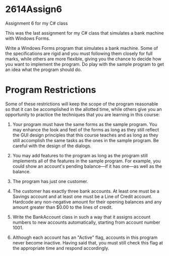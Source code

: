 # 2614Assign6
Assignment 6 for my C# class

This was the last assignment for my C# class that simulates a bank machine with Windows Forms.

Write a Windows Forms program that simulates a bank machine. Some of the specifications are rigid
and you must following them closely for full marks, while others are more flexible, giving you the
chance to decide how you want to implement the program. Do play with the sample program to get
an idea what the program should do.

# Program Restrictions
Some of these restrictions will keep the scope of the program reasonable so that it can be accomplished in the
allotted time, while others give you an opportunity to practice the techniques that you are learning in this course:

1. Your program must have the same forms as the sample program. You may enhance the look and
feel of the forms as long as they still reflect the GUI design principles that this course teaches
and as long as they still accomplish the same tasks as the ones in the sample program.
Be careful with the design of the dialogs.

2. You may add features to the program as long as the program still implements all of the
features in the sample program. For example, you could show an account's pending
balance—if it has one—as well as the balance.

3. The program has just one customer.

4. The customer has exactly three bank accounts. At least one must be a Savings account and
at least one must be a Line of Credit account. Hardcode any non-negative amount for their
opening balances and any amount greater than $0.00 to the lines of credit.

5. Write the BankAccount class in such a way that it assigns account numbers to new accounts
automatically, starting from account number 1001.

6. Although each account has an "Active" flag, accounts in this program never become inactive.
Having said that, you must still check this flag at the appropriate time and respond
accordingly.
